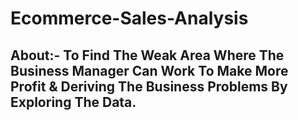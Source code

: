 # Ecommerce-Sales-Analysis

## About:- To Find The Weak Area Where The Business Manager Can Work To Make More Profit & Deriving The Business Problems By Exploring The Data. 
